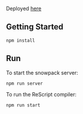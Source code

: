 Deployed [here](http://rescript-counter-miniproject-git-master-shaileshaanand.vercel.app/)
## Getting Started

```
npm install
```

## Run

To start the snowpack server:
```
npm run server
```

To run the ReScript compiler:
```
npm run start
```
